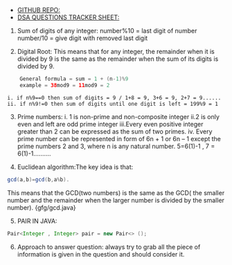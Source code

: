 * [GITHUB REPO:](https://github.com/HarshiitaaRajoriiaa/Data-Structures-and-Algoriths-)
* [DSA QUESTIONS TRACKER SHEET:](https://docs.google.com/spreadsheets/d/1pkV65i9GJ6xuJVefrEn4MLoRhDjxFR0P6OizOlaa-bA/edit?usp=sharing)

1. Sum of digits of any integer: 
    number%10 = last digit of number
    number/10 = give digit with removed last digit

2. Digital Root: This means that for any integer, the remainder when it is divided by 9 is the same as the remainder when the sum of its digits is divided by 9.
```java
    General formula = sum = 1 + (n-1)%9
    example = 38mod9 = 11mod9 = 2
```
    i. if n%9==0 then sum of digits = 9 / 1+8 = 9, 3+6 = 9, 2+7 = 9...... 
    ii. if n%9!=0 then sum of digits until one digit is left = 199%9 = 1

3. Prime numbers:
    i. 1 is non-prime and non-composite integer
    ii.2 is only even and left are odd prime integer
    iii.Every even positive integer greater than 2 can be expressed as the sum of two primes.
    iv. Every prime number can be represented in form of 6n + 1 or 6n – 1 except the prime numbers 2 and 3, where n is any natural number.
    5=6(1)-1 , 7 = 6(1)-1..........

4.  Euclidean algorithm:The key idea is that:
``` java
gcd(a,b)=gcd(b,a%b). 
```
This means that the GCD(two numbers) is the same as the GCD( the smaller number and the remainder when the larger number is divided by the smaller number).
        {gfg/gcd.java}

5. PAIR IN JAVA:
```JAVA
Pair<Integer , Integer> pair = new Pair<> ();
```
6. Approach to answer question:
    always try to grab all the piece of information is given in the question and should consider it.